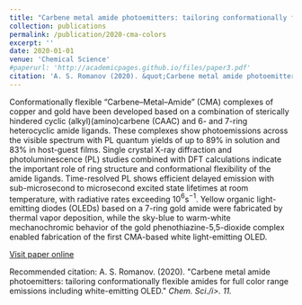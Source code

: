 ```yaml
---
title: "Carbene metal amide photoemitters: tailoring conformationally flexible amides for full color range emissions including white-emitting OLED"
collection: publications
permalink: /publication/2020-cma-colors
excerpt: ''
date: 2020-01-01
venue: 'Chemical Science'
#paperurl: 'http://academicpages.github.io/files/paper3.pdf'
citation: 'A. S. Romanov (2020). &quot;Carbene metal amide photoemitters: tailoring conformationally flexible amides for full color range emissions including white-emitting OLED.&quot; <i>Chem. Sci.</i>. 11.'
---
```

Conformationally flexible “Carbene–Metal–Amide” (CMA) complexes of copper and gold have been developed based on a combination of sterically hindered cyclic (alkyl)(amino)carbene (CAAC) and 6- and 7-ring heterocyclic amide ligands. These complexes show photoemissions across the visible spectrum with PL quantum yields of up to 89% in solution and 83% in host-guest films. Single crystal X-ray diffraction and photoluminescence (PL) studies combined with DFT calculations indicate the important role of ring structure and conformational flexibility of the amide ligands. Time-resolved PL shows efficient delayed emission with sub-microsecond to microsecond excited state lifetimes at room temperature, with radiative rates exceeding 10$^{6}$s$^{−1}$. Yellow organic light-emitting diodes (OLEDs) based on a 7-ring gold amide were fabricated by thermal vapor deposition, while the sky-blue to warm-white mechanochromic behavior of the gold phenothiazine-5,5-dioxide complex enabled fabrication of the first CMA-based white light-emitting OLED.

[Visit paper online](hhttps://pubs.rsc.org/en/content/articlelanding/2020/SC/C9SC04589A#!divAbstract)

Recommended citation: A. S. Romanov. (2020). "Carbene metal amide photoemitters: tailoring conformationally flexible amides for full color range emissions including white-emitting OLED." <i>Chem. Sci./i>. 11.
